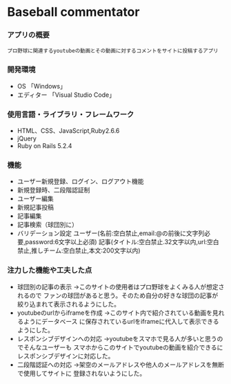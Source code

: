 # Baseball commentator

### アプリの概要
    プロ野球に関連するyoutubeの動画とその動画に対するコメントをサイトに投稿するアプリ

### 開発環境
* OS 「Windows」
* エディター 「Visual Studio Code」

### 使用言語・ライブラリ・フレームワーク
* HTML、CSS、JavaScript,Ruby2.6.6
* jQuery
* Ruby on Rails 5.2.4

### 機能
* ユーザー新規登録、ログイン、ログアウト機能
* 新規登録時、二段階認証制
* ユーザー編集
* 新規記事投稿
* 記事編集
* 記事検索（球団別に）
* バリデーション設定  ユーザー(名前:空白禁止,email:@の前後に文字列必要,password:6文字以上必須)  記事(タイトル:空白禁止.32文字以内,url:空白禁止,推しチーム:空白禁止,本文:200文字以内)  

### 注力した機能や工夫した点
* 球団別の記事の表示  →このサイトの使用者はプロ野球をよくみる人が想定されるので
    ファンの球団があると思う。そのため自分の好きな球団の記事が
    絞り込まれて表示されるようにした。
* youtubeのurlからiframeを作成  →このサイト内で紹介されている動画を見れるようにデータベース
    に保存されているurlをiframeに代入して表示できるようにした。
* レスポンシブデザインへの対応  →youtubeをスマホで見る人が多いと思うのでそんなユーザーも
    スマホからこのサイトでyoutubeの動画を紹介できるに
    レスポンシブデザインに対応した。
* 二段階認証への対応  →架空のメールアドレスや他人のメールアドレスを無断で使用してサイトに
    登録されないようにした。